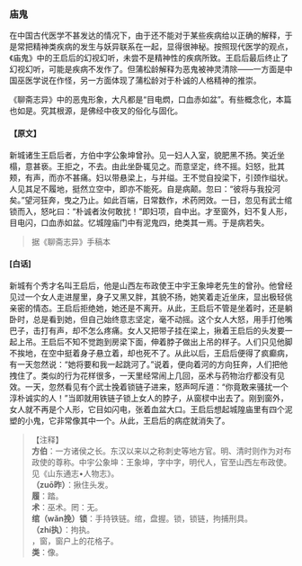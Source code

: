 <script type="text/javascript">
    var head = document.getElementsByTagName('head')[0];
    cssURL = '/public/liao.css';
    linkTag = document.createElement('link');
    linkTag.href = cssURL;
    linkTag.setAttribute('type','text/css');
    linkTag.setAttribute('rel','stylesheet');
    head.appendChild(linkTag);
</script>
### 庙鬼

在中国古代医学不甚发达的情况下，由于还不能对于某些疾病给以正确的解释，于是常把精神类疾病的发生与妖异联系在一起，显得很神秘。按照现代医学的观点，《庙鬼》中的王启后的幻视幻听，未尝不是精神性的疾病所致。王启后最后终止了幻视幻听，可能是疾病不发作了。但蒲松龄解释为恶鬼被神灵清除——一方面是中国巫医学说在作怪，另一方面体现了蒲松龄对于朴诚的人格精神的推崇。

《聊斋志异》中的恶鬼形象，大凡都是“目电熌，口血赤如盆”。有些概念化，本篇也如是。究其根源，是佛经中夜叉的俗化与固化。

#### 【原文】
<section>
新城诸生王启后者，方伯中字公象坤曾孙。见一妇人入室，貌肥黑不扬。笑近坐榻，意甚亵。王拒之，不去。由此坐卧辄见之。而意坚定，终不摇。妇怒，批其颊，有声，而亦不甚痛。妇以带悬梁上，与并缢。王不觉自投梁下，引颈作缢状。人见其足不履地，挺然立空中，即亦不能死。自是病颠。忽曰：“彼将与我投河矣。”望河狂奔，曳之乃止。如此百端，日常数作，术药罔效。一日，忽见有武士绾锁而入，怒叱曰：“朴诚者汝何敢扰！”即妇项，自中出。才至窗外，妇不复人形，目电闪，口血赤如盆。忆城隍庙门中有泥鬼四，绝类其一焉。于是病若失。

</section>

> 据《聊斋志异》手稿本

#### [白话]
<aside>

新城有个秀才名叫王启后，他是山西左布政使王中宇王象坤老先生的曾孙。他曾经见过一个女人走进屋里，身子又黑又胖，其貌不扬，她笑着走近坐床，显出极轻佻亲密的情态。王启后拒绝她，她还是不离开。从此，王启后不管是坐着时，还是躺卧时，总是看到她，但自己始终意志坚定，毫不动摇。这个女人大怒，用手打他嘴巴子，击打有声，却不怎么疼痛。女人又把带子挂在梁上，揪着王启后的头发要一起上吊。王启后不知不觉跑到房梁下面，伸着脖子做出上吊的样子。人们只见他脚不挨地，在空中挺着身子悬立着，却也死不了。从此以后，王启后便得了疯癫病，有一天忽然说：“她将要和我一起跳河了。”说着，便向着河的方向狂奔，人们把他拽住了。类似的行为花样很多，一天里经常闹上几回，巫术与药物治疗都没有见效。一天，忽然看见有个武士挽着锁链子进来，怒声呵斥道：“你竟敢来骚扰一个淳朴诚实的人！”当即就用铁链子锁上女人的脖子，从窗棂中出去了。刚到窗外，女人就不再是个人形，它目如闪电，张着血盆大口。王启后想起城隍庙里有四个泥塑的小鬼，它非常像其中一个。从此，王启后的病症就消失了。

</aside>

> 【注释】  
<b>方伯</b>：一方诸侯之长。东汉以来以之称刺史等地方官。明、清时则作为对布政使的尊称。中宇公象坤：王象坤，字中字，明代人，官至山西左布政使。见《山东通志•人物志》。  
<b>（zuō昨）</b>：揪住头发。  
<b>履</b>：踏。  
<b>术</b>：巫术。罔：无。  
<b>绾（wǎn挽）锁</b>：手持铁链。绾，盘握。锁，锁链，拘捕刑具。  
<b>（zhí执）</b>：拘执。  
，窗，窗户上的花格子。  
<b>类</b>：像。  
